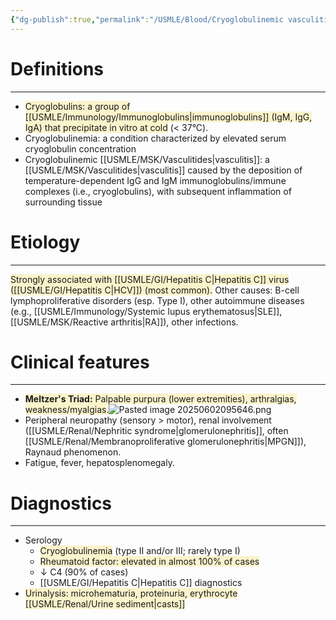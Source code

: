 ```yaml
---
{"dg-publish":true,"permalink":"/USMLE/Blood/Cryoglobulinemic vasculitis/"}
---
```


# Definitions
---
- <span style="background:rgba(240, 200, 0, 0.2)">Cryoglobulins: a group of [[USMLE/Immunology/Immunoglobulins\|immunoglobulins]] (IgM, IgG, IgA) that precipitate in vitro at cold</span> (< 37°C).
- Cryoglobulinemia: a condition characterized by elevated serum cryoglobulin concentration
- Cryoglobulinemic [[USMLE/MSK/Vasculitides\|vasculitis]]: a [[USMLE/MSK/Vasculitides\|vasculitis]] caused by the deposition of temperature-dependent IgG and IgM immunoglobulins/immune complexes (i.e., cryoglobulins), with subsequent inflammation of surrounding tissue
# Etiology
---
<span style="background:rgba(240, 200, 0, 0.2)">Strongly associated with [[USMLE/GI/Hepatitis C\|Hepatitis C]] virus ([[USMLE/GI/Hepatitis C\|HCV]]) (most common).</span> Other causes: B-cell lymphoproliferative disorders (esp. Type I), other autoimmune diseases (e.g., [[USMLE/Immunology/Systemic lupus erythematosus\|SLE]], [[USMLE/MSK/Reactive arthritis\|RA]]), other infections.
# Clinical features
---
- <span style="background:rgba(240, 200, 0, 0.2)">**Meltzer's Triad:** Palpable purpura (lower extremities), arthralgias, weakness/myalgias.</span>![Pasted image 20250602095646.png](/img/user/appendix/Pasted%20image%2020250602095646.png)
- Peripheral neuropathy (sensory > motor), renal involvement ([[USMLE/Renal/Nephritic syndrome\|glomerulonephritis]], often [[USMLE/Renal/Membranoproliferative glomerulonephritis\|MPGN]]), Raynaud phenomenon.
- Fatigue, fever, hepatosplenomegaly.
# Diagnostics
---
- Serology
	- <span style="background:rgba(240, 200, 0, 0.2)">Cryoglobulinemia</span> (type II and/or III; rarely type I) 
	- <span style="background:rgba(240, 200, 0, 0.2)">Rheumatoid factor: elevated in almost 100% of cases</span> 
	- ↓ C4 (90% of cases)
	- [[USMLE/GI/Hepatitis C\|Hepatitis C]] diagnostics
- <span style="background:rgba(240, 200, 0, 0.2)">Urinalysis: microhematuria, proteinuria, erythrocyte [[USMLE/Renal/Urine sediment\|casts]]</span>